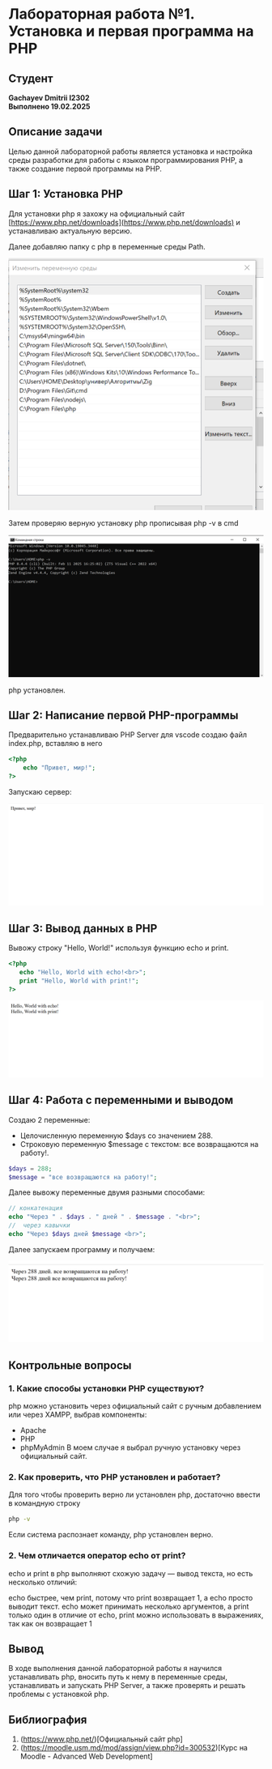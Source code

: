 # Лабораторная работа №1. Установка и первая программа на PHP

## Студент
**Gachayev Dmitrii I2302**  
**Выполнено 19.02.2025**  

## Описание задачи
Целью данной лабораторной работы является установка и настройка среды разработки для работы с языком программирования PHP, а также создание первой программы на PHP.

## Шаг 1: Установка PHP

Для установки php я захожу на официальный сайт [https://www.php.net/downloads](https://www.php.net/downloads) и устанавливаю актуальную версию.

Далее добавляю папку с php в переменные среды Path.

![image](screenshots/Screenshot_0.png) 

Затем проверяю верную установку php прописывая php -v в cmd

![image](screenshots/Screenshot_2.png) 

php установлен.

## Шаг 2: Написание первой PHP-программы
Предварительно устанавливаю PHP Server для vscode создаю файл index.php, вставляю в него
```php
<?php
    echo "Привет, мир!";
?>
```

Запускаю сервер:

![image](screenshots/Screenshot_1.png) 

## Шаг 3: Вывод данных в PHP
Вывожу строку "Hello, World!" используя функцию echo и print.

```php
<?php
   echo "Hello, World with echo!<br>";
   print "Hello, World with print!";
?>
```
![image](screenshots/Screenshot_3.png) 

## Шаг 4: Работа с переменными и выводом
Создаю 2 переменные:
- Целочисленную переменную $days со значением 288.
- Строковую переменную $message с текстом: все возвращаются на работу!.
```php
$days = 288;
$message = "все возвращаются на работу!";
```

Далее вывожу переменные двумя разными способами:
```php
// конкатенация
echo "Через " . $days . " дней " . $message . "<br>";
//  через кавычки
echo "Через $days дней $message <br>";
```
Далее запускаем программу и получаем:

![image](screenshots/Screenshot_4.png) 

## Контрольные вопросы
### 1. Какие способы установки PHP существуют?
   php можно установить через официальный сайт с ручным добавлением или через XAMPP, выбрав компоненты:
- Apache
- PHP
- phpMyAdmin
В моем случае я выбрал ручную установку через официальный сайт.

### 2. Как проверить, что PHP установлен и работает?
Для того чтобы проверить верно ли установлен php, достаточно ввести в командную строку
```bash
php -v
```
Если система распознает команду, php установлен верно.

### 2. Чем отличается оператор echo от print?
echo и print в php выполняют схожую задачу — вывод текста, но есть несколько отличий:

echo быстрее, чем print, потому что print возвращает 1, а echo просто выводит текст.
echo может принимать несколько аргументов, а print только один
в отличие от echo, print можно использовать в выражениях, так как он возвращает 1

## Вывод
В ходе выполнения данной лабораторной работы я научился устанавливать php, вносить путь к нему в переменные среды, устанавливать и запускать PHP Server, а также проверять и решать проблемы с установкой php.

## Библиография
1. (https://www.php.net/)[Официальный сайт php]
2. (https://moodle.usm.md/mod/assign/view.php?id=300532)[Курс на Moodle - Advanced Web Development]
